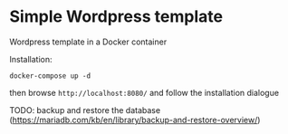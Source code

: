 # Simple Wordpress template

Wordpress template in a Docker container

Installation:  
```
docker-compose up -d
```

then browse `http://localhost:8080/` and follow the installation dialogue

TODO: backup and restore the database (https://mariadb.com/kb/en/library/backup-and-restore-overview/)
